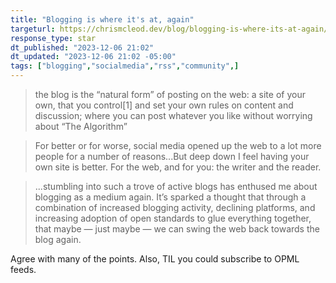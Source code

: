 ```yaml
---
title: "Blogging is where it's at, again"
targeturl: https://chrismcleod.dev/blog/blogging-is-where-its-at-again/
response_type: star
dt_published: "2023-12-06 21:02"
dt_updated: "2023-12-06 21:02 -05:00"
tags: ["blogging","socialmedia","rss","community",]
---
```


> the blog is the “natural form” of posting on the web: a site of your own, that you control[1] and set your own rules on content and discussion; where you can post whatever you like without worrying about “The Algorithm”

> For better or for worse, social media opened up the web to a lot more people for a number of reasons...But deep down I feel having your own site is better. For the web, and for you: the writer and the reader.

> ...stumbling into such a trove of active blogs has enthused me about blogging as a medium again. It’s sparked a thought that through a combination of increased blogging activity, declining platforms, and increasing adoption of open standards to glue everything together, that maybe — just maybe — we can swing the web back towards the blog again.

Agree with many of the points. Also, TIL you could subscribe to OPML feeds. 